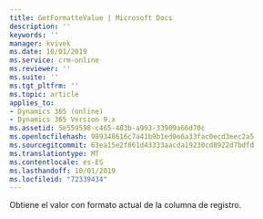 ```yaml
---
title: GetFormatteValue | Microsoft Docs
description: ''
keywords: ''
manager: kvivek
ms.date: 10/01/2019
ms.service: crm-online
ms.reviewer: ''
ms.suite: ''
ms.tgt_pltfrm: ''
ms.topic: article
applies_to:
- Dynamics 365 (online)
- Dynamics 365 Version 9.x
ms.assetid: 5e559598-c465-483b-a993-33909a66d70c
ms.openlocfilehash: 989348616c7a41b9b1ed0e6a33fac0ecd3eec2a5
ms.sourcegitcommit: 63ea15e2f861d43333aacda19230cd8922d7bdfd
ms.translationtype: MT
ms.contentlocale: es-ES
ms.lasthandoff: 10/01/2019
ms.locfileid: "72339434"
---
```

Obtiene el valor con formato actual de la columna de registro.
